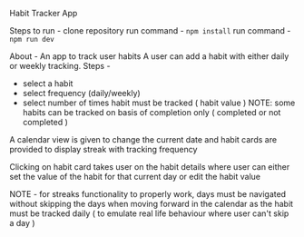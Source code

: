 Habit Tracker App

Steps to run - 
clone repository
run command - `npm install`
run command - `npm run dev`

About - 
An app to track user habits
A user can add a habit with either daily or weekly tracking. Steps - 
- select a habit
- select frequency (daily/weekly)
- select number of times habit must be tracked ( habit value )
NOTE: some habits can be tracked on basis of completion only ( completed or not completed )

A calendar view is given to change the current date and habit cards are provided to display streak with tracking frequency

Clicking on habit card takes user on the habit details where user can either set the value of the habit for that current day or edit the habit value

NOTE - for streaks functionality to properly work, days must be navigated without skipping the days when moving forward in the calendar as the habit must be tracked daily ( to emulate real life behaviour where user can't skip a day )

